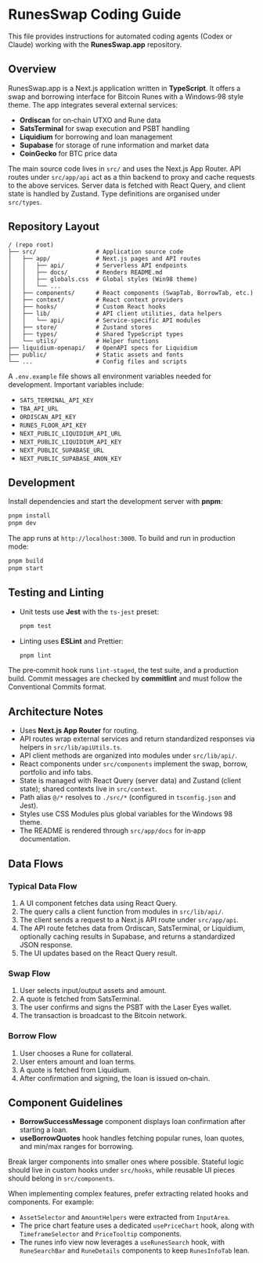 # RunesSwap Coding Guide

This file provides instructions for automated coding agents (Codex or Claude) working with the **RunesSwap.app** repository.

## Overview

RunesSwap.app is a Next.js application written in **TypeScript**. It offers a swap and borrowing interface for Bitcoin Runes with a Windows‑98 style theme. The app integrates several external services:

* **Ordiscan** for on‑chain UTXO and Rune data
* **SatsTerminal** for swap execution and PSBT handling
* **Liquidium** for borrowing and loan management
* **Supabase** for storage of rune information and market data
* **CoinGecko** for BTC price data

The main source code lives in `src/` and uses the Next.js App Router.
API routes under `src/app/api` act as a thin backend to proxy and cache requests to the above services. Server data is fetched with React Query, and client state is handled by Zustand. Type definitions are organised under `src/types`.

## Repository Layout

```text
/ (repo root)
├── src/                 # Application source code
│   ├── app/             # Next.js pages and API routes
│   │   ├── api/         # Serverless API endpoints
│   │   ├── docs/        # Renders README.md
│   │   ├── globals.css  # Global styles (Win98 theme)
│   │   └── ...
│   ├── components/      # React components (SwapTab, BorrowTab, etc.)
│   ├── context/         # React context providers
│   ├── hooks/           # Custom React hooks
│   ├── lib/             # API client utilities, data helpers
│   │   └── api/         # Service-specific API modules
│   ├── store/           # Zustand stores
│   ├── types/           # Shared TypeScript types
│   └── utils/           # Helper functions
├── liquidium-openapi/   # OpenAPI specs for Liquidium
├── public/              # Static assets and fonts
└── ...                  # Config files and scripts
```

A `.env.example` file shows all environment variables needed for development. Important variables include:

* `SATS_TERMINAL_API_KEY`
* `TBA_API_URL`
* `ORDISCAN_API_KEY`
* `RUNES_FLOOR_API_KEY`
* `NEXT_PUBLIC_LIQUIDIUM_API_URL`
* `NEXT_PUBLIC_LIQUIDIUM_API_KEY`
* `NEXT_PUBLIC_SUPABASE_URL`
* `NEXT_PUBLIC_SUPABASE_ANON_KEY`

## Development

Install dependencies and start the development server with **pnpm**:

```bash
pnpm install
pnpm dev
```

The app runs at `http://localhost:3000`.
To build and run in production mode:

```bash
pnpm build
pnpm start
```

## Testing and Linting

* Unit tests use **Jest** with the `ts-jest` preset:

  ```bash
  pnpm test
  ```
* Linting uses **ESLint** and Prettier:

  ```bash
  pnpm lint
  ```

The pre‑commit hook runs `lint-staged`, the test suite, and a production build. Commit messages are checked by **commitlint** and must follow the Conventional Commits format.

## Architecture Notes

* Uses **Next.js App Router** for routing.
* API routes wrap external services and return standardized responses via helpers in `src/lib/apiUtils.ts`.
* API client methods are organized into modules under `src/lib/api/`.
* React components under `src/components` implement the swap, borrow, portfolio and info tabs.
* State is managed with React Query (server data) and Zustand (client state); shared contexts live in `src/context`.
* Path alias `@/*` resolves to `./src/*` (configured in `tsconfig.json` and Jest).
* Styles use CSS Modules plus global variables for the Windows 98 theme.
* The README is rendered through `src/app/docs` for in‑app documentation.

## Data Flows

### Typical Data Flow

1. A UI component fetches data using React Query.
2. The query calls a client function from modules in `src/lib/api/`.
3. The client sends a request to a Next.js API route under `src/app/api`.
4. The API route fetches data from Ordiscan, SatsTerminal, or Liquidium, optionally caching results in Supabase, and returns a standardized JSON response.
5. The UI updates based on the React Query result.

### Swap Flow

1. User selects input/output assets and amount.
2. A quote is fetched from SatsTerminal.
3. The user confirms and signs the PSBT with the Laser Eyes wallet.
4. The transaction is broadcast to the Bitcoin network.

### Borrow Flow

1. User chooses a Rune for collateral.
2. User enters amount and loan terms.
3. A quote is fetched from Liquidium.
4. After confirmation and signing, the loan is issued on‑chain.

## Component Guidelines
- **BorrowSuccessMessage** component displays loan confirmation after starting a loan.
- **useBorrowQuotes** hook handles fetching popular runes, loan quotes, and min/max ranges for borrowing.

Break larger components into smaller ones where possible. Stateful logic should live in custom hooks under `src/hooks`, while reusable UI pieces should belong in `src/components`.

When implementing complex features, prefer extracting related hooks and components. For example:

* `AssetSelector` and `AmountHelpers` were extracted from `InputArea`.
* The price chart feature uses a dedicated `usePriceChart` hook, along with `TimeframeSelector` and `PriceTooltip` components.
* The runes info view now leverages a `useRunesSearch` hook, with `RuneSearchBar` and `RuneDetails` components to keep `RunesInfoTab` lean.

